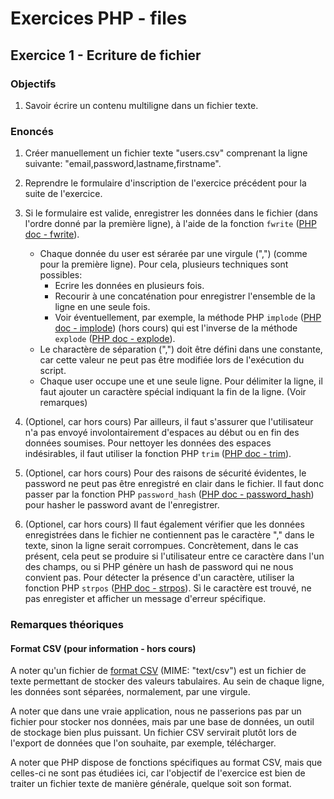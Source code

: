 # Exercices PHP - files

## Exercice 1 - Ecriture de fichier

### Objectifs

 1. Savoir écrire un contenu multiligne dans un fichier texte.

### Enoncés

 1. Créer manuellement un fichier texte "users.csv" comprenant la ligne suivante: "email,password,lastname,firstname".
 
 2. Reprendre le formulaire d'inscription de l'exercice précédent pour la suite de l'exercice.

 2. Si le formulaire est valide, enregistrer les données dans le fichier (dans l'ordre donné par la première ligne), à l'aide de la fonction `fwrite` ([PHP doc - fwrite](https://www.php.net/manual/fr/function.fwrite.php)). 
    - Chaque donnée du user est sérarée par une virgule (",") (comme pour la première ligne). Pour cela, plusieurs techniques sont possibles:
        - Ecrire les données en plusieurs fois.
        - Recourir à une concaténation pour enregistrer l'ensemble de la ligne en une seule fois.
        - Voir éventuellement, par exemple, la méthode PHP `implode` ([PHP doc - implode](https://www.php.net/manual/fr/function.implode.php)) (hors cours) qui est l'inverse de la méthode `explode` ([PHP doc - explode](https://www.php.net/manual/fr/function.explode.php)).
    - Le charactère de séparation (",") doit être défini dans une constante, car cette valeur ne peut pas être modifiée lors de l'exécution du script.
    - Chaque user occupe une et une seule ligne. Pour délimiter la ligne, il faut ajouter un caractère spécial indiquant la fin de la ligne. (Voir remarques)
  
 3. (Optionel, car hors cours) Par ailleurs, il faut s'assurer que l'utilisateur n'a pas envoyé involontairement d'espaces au début ou en fin des données soumises. Pour nettoyer les données des espaces indésirables, il faut utiliser la fonction PHP `trim` ([PHP doc - trim](https://www.php.net/manual/fr/function.trim.php)).

 4. (Optionel, car hors cours) Pour des raisons de sécurité évidentes, le password ne peut pas être enregistré en clair dans le fichier. Il faut donc passer par la fonction PHP `password_hash` ([PHP doc - password_hash](https://www.php.net/manual/fr/function.password-hash.php)) pour hasher le password avant de l'enregistrer.

 5. (Optionel, car hors cours) Il faut également vérifier que les données enregistrées dans le fichier ne contiennent pas le caractère "," dans le texte, sinon la ligne serait corrompues. Concrètement, dans le cas présent, cela peut se produire si l'utilisateur entre ce caractère dans l'un des champs, ou si PHP génère un hash de password qui ne nous convient pas. Pour détecter la présence d'un caractère, utiliser la fonction PHP `strpos` ([PHP doc - strpos](https://www.php.net/manual/fr/function.strpos.php)). Si le caractère est trouvé, ne pas enregister et afficher un message d'erreur spécifique.

### Remarques théoriques

#### Format CSV (pour information - hors cours)

A noter qu'un fichier de [format CSV](https://fr.wikipedia.org/wiki/Comma-separated_values) (MIME: "text/csv") est un fichier de texte permettant de stocker des valeurs tabulaires. Au sein de chaque ligne, les données sont séparées, normalement, par une virgule.

A noter que dans une vraie application, nous ne passerions pas par un fichier pour stocker nos données, mais par une base de données, un outil de stockage bien plus puissant. Un fichier CSV servirait plutôt lors de l'export de données que l'on souhaite, par exemple, télécharger.

A noter que PHP dispose de fonctions spécifiques au format CSV, mais que celles-ci ne sont pas étudiées ici, car l'objectif de l'exercice est bien de traiter un fichier texte de manière générale, quelque soit son format.
